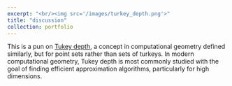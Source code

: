 ```yaml
---
excerpt: "<br/><img src='/images/turkey_depth.png'>"
title: "discussion"
collection: portfolio
---
```

This is a pun on [Tukey depth](https://en.wikipedia.org/wiki/Tukey_depth), a
concept in computational geometry defined similarly, but for point sets rather
than sets of turkeys. In modern computational geometry, Tukey depth is most
commonly studied with the goal of finding efficient approximation algorithms,
particularly for high dimensions.
